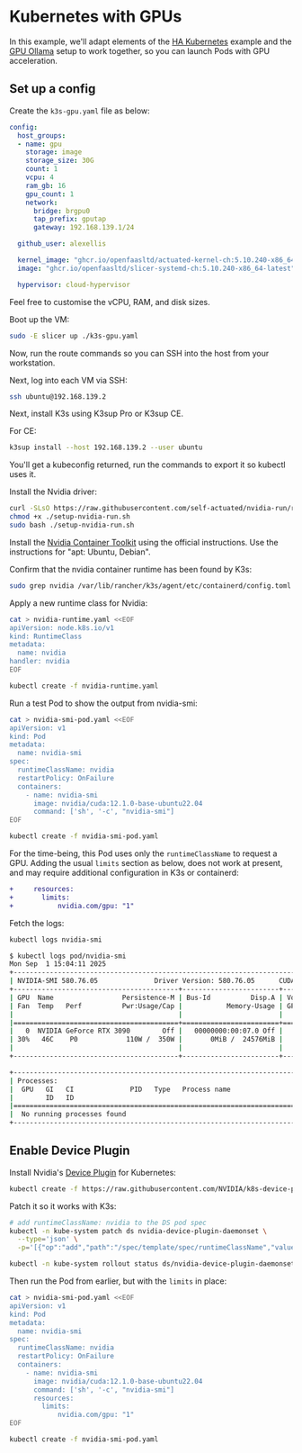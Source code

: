 # Kubernetes with GPUs

In this example, we'll adapt elements of the [HA Kubernetes](/examples/ha-k3s) example and the [GPU Ollama](/examples/gpu-ollama) setup to work together, so you can launch Pods with GPU acceleration.

## Set up a config

Create the `k3s-gpu.yaml` file as below:

```yaml
config:
  host_groups:
  - name: gpu
    storage: image
    storage_size: 30G
    count: 1
    vcpu: 4
    ram_gb: 16
    gpu_count: 1
    network:
      bridge: brgpu0
      tap_prefix: gputap
      gateway: 192.168.139.1/24

  github_user: alexellis

  kernel_image: "ghcr.io/openfaasltd/actuated-kernel-ch:5.10.240-x86_64-latest"
  image: "ghcr.io/openfaasltd/slicer-systemd-ch:5.10.240-x86_64-latest"

  hypervisor: cloud-hypervisor
```

Feel free to customise the vCPU, RAM, and disk sizes.

Boot up the VM:

```bash
sudo -E slicer up ./k3s-gpu.yaml
```

Now, run the route commands so you can SSH into the host from your workstation.

Next, log into each VM via SSH:

```bash
ssh ubuntu@192.168.139.2
```

Next, install K3s using K3sup Pro or K3sup CE.

For CE:

```bash
k3sup install --host 192.168.139.2 --user ubuntu
```

You'll get a kubeconfig returned, run the commands to export it so kubectl uses it.

Install the Nvidia driver:

```bash
curl -SLsO https://raw.githubusercontent.com/self-actuated/nvidia-run/refs/heads/master/setup-nvidia-run.sh
chmod +x ./setup-nvidia-run.sh
sudo bash ./setup-nvidia-run.sh
```

Install the [Nvidia Container Toolkit](https://docs.nvidia.com/datacenter/cloud-native/container-toolkit/latest/install-guide.html) using the official instructions. Use the instructions for "apt: Ubuntu, Debian".

Confirm that the nvidia container runtime has been found by K3s:

```bash
sudo grep nvidia /var/lib/rancher/k3s/agent/etc/containerd/config.toml
```

Apply a new runtime class for Nvidia:

```bash
cat > nvidia-runtime.yaml <<EOF
apiVersion: node.k8s.io/v1
kind: RuntimeClass
metadata:
  name: nvidia
handler: nvidia
EOF

kubectl create -f nvidia-runtime.yaml
```

Run a test Pod to show the output from nvidia-smi:

```bash
cat > nvidia-smi-pod.yaml <<EOF
apiVersion: v1
kind: Pod
metadata:
  name: nvidia-smi
spec:
  runtimeClassName: nvidia
  restartPolicy: OnFailure
  containers:
    - name: nvidia-smi
      image: nvidia/cuda:12.1.0-base-ubuntu22.04
      command: ['sh', '-c', "nvidia-smi"]
EOF

kubectl create -f nvidia-smi-pod.yaml
```

For the time-being, this Pod uses only the `runtimeClassName` to request a GPU. Adding the usual `limits` section as below, does not work at present, and may require additional configuration in K3s or containerd:

```diff
+     resources:
+       limits:
+           nvidia.com/gpu: "1"
```

Fetch the logs:

```bash
kubectl logs nvidia-smi
```

```bash
$ kubectl logs pod/nvidia-smi
Mon Sep  1 15:04:11 2025       
+-----------------------------------------------------------------------------------------+
| NVIDIA-SMI 580.76.05              Driver Version: 580.76.05      CUDA Version: 13.0     |
+-----------------------------------------+------------------------+----------------------+
| GPU  Name                 Persistence-M | Bus-Id          Disp.A | Volatile Uncorr. ECC |
| Fan  Temp   Perf          Pwr:Usage/Cap |           Memory-Usage | GPU-Util  Compute M. |
|                                         |                        |               MIG M. |
|=========================================+========================+======================|
|   0  NVIDIA GeForce RTX 3090        Off |   00000000:00:07.0 Off |                  N/A |
| 30%   46C    P0            110W /  350W |       0MiB /  24576MiB |      0%      Default |
|                                         |                        |                  N/A |
+-----------------------------------------+------------------------+----------------------+

+-----------------------------------------------------------------------------------------+
| Processes:                                                                              |
|  GPU   GI   CI              PID   Type   Process name                        GPU Memory |
|        ID   ID                                                               Usage      |
|=========================================================================================|
|  No running processes found                                                             |
+-----------------------------------------------------------------------------------------+
```

## Enable Device Plugin

Install Nvidia's [Device Plugin](https://github.com/NVIDIA/k8s-device-plugin) for Kubernetes:

```bash
kubectl create -f https://raw.githubusercontent.com/NVIDIA/k8s-device-plugin/v0.17.1/deployments/static/nvidia-device-plugin.yml
```

Patch it so it works with K3s:

```bash
# add runtimeClassName: nvidia to the DS pod spec
kubectl -n kube-system patch ds nvidia-device-plugin-daemonset \
  --type='json' \
  -p='[{"op":"add","path":"/spec/template/spec/runtimeClassName","value":"nvidia"}]'

kubectl -n kube-system rollout status ds/nvidia-device-plugin-daemonset -n kube-system
```

Then run the Pod from earlier, but with the `limits` in place:

```bash
cat > nvidia-smi-pod.yaml <<EOF
apiVersion: v1
kind: Pod
metadata:
  name: nvidia-smi
spec:
  runtimeClassName: nvidia
  restartPolicy: OnFailure
  containers:
    - name: nvidia-smi
      image: nvidia/cuda:12.1.0-base-ubuntu22.04
      command: ['sh', '-c', "nvidia-smi"]
      resources:
        limits:
            nvidia.com/gpu: "1"
EOF

kubectl create -f nvidia-smi-pod.yaml
```
